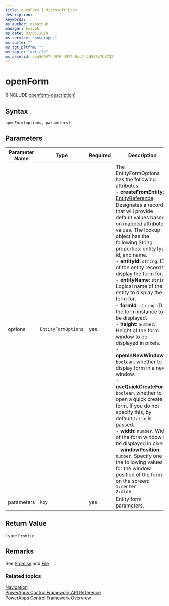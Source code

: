 ```yaml
---
title: openForm | Microsoft Docs
description: 
keywords:
ms.author: nabuthuk
manager: kvivek
ms.date: 03/01/2019
ms.service: "powerapps"
ms.suite: ""
ms.tgt_pltfrm: ""
ms.topic: "article"
ms.assetid: bea56947-d976-4974-9ac7-2d5f5c7b6732
---
```


# openForm

[!INCLUDE [openform-description](includes/openform-description.md)]

## Syntax

`openForm(options, parameters)`

## Parameters

| Parameter Name|Type|Required|Description|
| ------------- |----|--------|-----------|
|options|`EntityFormOptions`|yes|The EntityFormOptions has the following attributes:<br/>- **createFromEntity**: [EntityReference](../entityreference.md). Designates a record that will provide default values based on mapped attribute values. The lookup object has the following String properties: entityType, id, and name. <br/>- **entityId**: `string`. ID of the entity record to display the form for.<br/>- **entityName**: `string`. Logical name of the entity to display the form for.<br/>- **formId**: `string`. ID of the form instance to be displayed.<br/>- **height**: `number`. Height of the form window to be displayed in pixels.<br/>- **openInNewWindow**: `boolean`. whether to display form in a new window.<br/>- **useQuickCreateForm**: `boolean`. whether to open a quick create form. If you do not specify this, by default `false` is passed.<br/>- **width**: `number`. Width of the form window to be displayed in pixels.<br/>- **windowPosition**: `number`. Specify one of the following values for the window position of the form on the screen: `1:center` <br/> `2:side`|
|parameters|`key`|yes|Entity form parameters.|

## Return Value

Type: `Promise`

## Remarks

See [Promise](https://developer.mozilla.org/docs/Web/JavaScript/Reference/Global_Objects/Promise) and [File](https://developer.mozilla.org/docs/Web/API/File)

### Related topics

[Navigation](../navigation.md)<br />
[PowerApps Control Framework API Reference](../index.md)<br />
[PowerApps Control Framework Overview](../../overview.md)<br />
